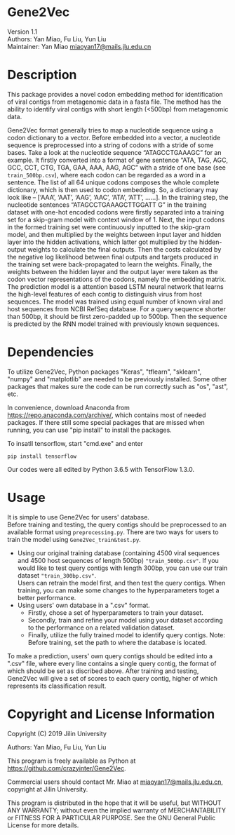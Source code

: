 # Gene2Vec
Version 1.1 <br>
Authors: Yan Miao, Fu Liu, Yun Liu <br>
Maintainer: Yan Miao miaoyan17@mails.jlu.edu.cn 

# Description
  This package provides a novel codon embedding method for identification of viral contigs from metagenomic data in a fasta file. The method has the ability to identify viral contigs with short length (<500bp) from metagenomic data.

  Gene2Vec format generally tries to map a nucleotide sequence using a codon dictionary to a vector. Before embedded into a vector, a nucleotide sequence is preprocessed into a string of codons with a stride of some bases. Take a look at the nucleotide sequence “ATAGCCTGAAAGC” for an example. It firstly converted into a format of gene sentence “ATA, TAG, AGC, GCC, CCT, CTG, TGA, GAA, AAA, AAG, AGC” with a stride of one base (see `train_500bp.csv`), where each codon can be regarded as a word in a sentence. The list of all 64 unique codons composes the whole complete dictionary, which is then used to codon embedding. So, a dictionary may look like – [‘AAA’, ‘AAT’, ‘AAG’, ‘AAC’, ‘ATA’, ‘ATT’, ……]. In the training step, the nucleotide sentences “ATAGCCTGAAAGCTTGGATT G” in the training dataset with one-hot encoded codons were firstly separated into a training set for a skip-gram model with context window of 1. Next, the input codons in the formed training set were continuously inputted to the skip-gram model, and then multiplied by the weights between input layer and hidden layer into the hidden activations, which latter got multiplied by the hidden-output weights to calculate the final outputs. Then the costs calculated by the negative log likelihood between final outputs and targets produced in the training set were back-propagated to learn the weights. Finally, the weights between the hidden layer and the output layer were taken as the codon vector representations of the codons, namely the embedding matrix.
  The prediction model is a attention based LSTM neural network that learns the high-level features of each contig to distinguish virus from host sequences. The model was trained using equal number of known viral and host sequences from NCBI RefSeq database. For a query sequence shorter than 500bp, it should be first zero-padded up to 500bp. Then the sequence is predicted by the RNN model trained with previously known sequences.

# Dependencies
To utilize Gene2Vec, Python packages "Keras", "tflearn", "sklearn", "numpy" and "matplotlib" are needed to be previously installed. Some other packages that makes sure the code can be run correctly such as "os", "ast", etc.

In convenience, download Anaconda from https://repo.anaconda.com/archive/, which contains most of needed packages. If there still some special packages that are missed when running, you can use "pip install" to install the packages. 

To insatll tensorflow, start "cmd.exe" and enter <br>
```
pip install tensorflow
```
Our codes were all edited by Python 3.6.5 with TensorFlow 1.3.0.

# Usage
It is simple to use Gene2Vec for users' database. <br>
Before training and testing, the query contigs should be preprocessed to an available format using `preprocessing.py`.
There are two ways for users to train the model using `Gene2Vec_train&test.py`.
* Using our original training database (containing 4500 viral sequences and 4500 host sequences of length 500bp) `"train_500bp.csv"`. If you would like to test query contigs with length 300bp, you can use our train dataset `"train_300bp.csv"`. <br>
Users can retrain the model first, and then test the query contigs. When training, you can make some changes to the hyperparameters toget a better performance.
* Using users' own database in a ".csv" format. <br>
	* Firstly, chose a set of hyperparameters to train your dataset.
	* Secondly, train and refine your model using your dataset according to the performance on a related validation dataset.
	* Finally, utilize the fully trained model to identify query contigs. 
Note: Before training, set the path to where the database is located. 

To make a prediction, users' own query contigs should be edited into a ".csv" file, where every line contains a single query contig, the format of which should be set as discribed above. After training and testing, Gene2Vec will give a set of scores to each query contig, higher of which represents its classification result.

# Copyright and License Information
Copyright (C) 2019 Jilin University

Authors: Yan Miao, Fu Liu, Yun Liu

This program is freely available as Python at https://github.com/crazyinter/Gene2Vec.

Commercial users should contact Mr. Miao at miaoyan17@mails.jlu.edu.cn, copyright at Jilin University.

This program is distributed in the hope that it will be useful, but WITHOUT ANY WARRANTY; without even the implied warranty of MERCHANTABILITY or FITNESS FOR A PARTICULAR PURPOSE. See the GNU General Public License for more details.
